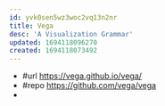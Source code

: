 ```yaml
---
id: yvk0sen5wz3woc2vq13n2nr
title: Vega
desc: 'A Visualization Grammar'
updated: 1694118096270
created: 1694118073492
---
```


- #url https://vega.github.io/vega/
- #repo https://github.com/vega/vega
- 